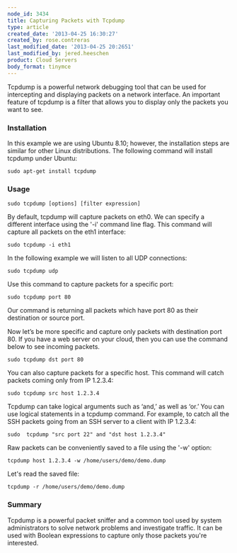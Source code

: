```yaml
---
node_id: 3434
title: Capturing Packets with Tcpdump
type: article
created_date: '2013-04-25 16:30:27'
created_by: rose.contreras
last_modified_date: '2013-04-25 20:2651'
last_modified_by: jered.heeschen
product: Cloud Servers
body_format: tinymce
---
```


Tcpdump is a powerful network debugging tool that can be used for
intercepting and displaying packets on a network interface. An important
feature of tcpdump is a filter that allows you to display only the
packets you want to see.

### Installation

In this example we are using Ubuntu 8.10; however, the installation
steps are similar for other Linux distributions. The following command
will install tcpdump under Ubuntu:

    sudo apt-get install tcpdump

### Usage

    sudo tcpdump [options] [filter expression]

By default, tcpdump will capture packets on eth0. We can specify a
different interface using the '-i' command line flag. This command will
capture all packets on the eth1 interface:

    sudo tcpdump -i eth1

In the following example we will listen to all UDP connections:

    sudo tcpdump udp

Use this command to capture packets for a specific port:

    sudo tcpdump port 80

Our command is returning all packets which have port 80 as their
destination or source port.

Now let&rsquo;s be more specific and capture only packets with destination
port 80. If you have a web server on your cloud, then you can use the
command below to see incoming packets.

    sudo tcpdump dst port 80

You can also capture packets for a specific host. This command will
catch packets coming only from IP 1.2.3.4:

    sudo tcpdump src host 1.2.3.4

Tcpdump can take logical arguments such as &lsquo;and,&rsquo; as well as &lsquo;or.&rsquo; You
can use logical statements in a tcpdump command. For example, to catch
all the SSH packets going from an SSH server to a client with IP
1.2.3.4:

    sudo  tcpdump "src port 22" and "dst host 1.2.3.4"

Raw packets can be conveniently saved to a file using the '-w' option:

    tcpdump host 1.2.3.4 -w /home/users/demo/demo.dump

Let's read the saved file:

    tcpdump -r /home/users/demo/demo.dump

### Summary

Tcpdump is a powerful packet sniffer and a common tool used by system
administrators to solve network problems and investigate traffic. It can
be used with Boolean expressions to capture only those packets you're
interested.

